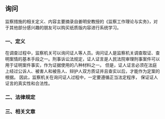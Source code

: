 ## 询问

监察措施的相关定义、内容主要摘录自姜明安教授的《监察工作理论与实务》，对于其他部分感兴趣的朋友可以购买纸质版内容进行系统学习。

### 一、定义

在调查过程中，监察机关可以询问证人等人员。询问证人是监察机关调查取证、查明案情的基本手段之一。刑事诉讼法规定，证人证言是人民法院审理刑事案件可以用于证明案件事实，作为证据使用的八种材料之一。 但是，证人证言必须在法庭上经过公诉人、被害人和被告人、辩护人双方质证并且查实以后，才能作为定案的根据。 因此，监察机关在询问证人过程中，一定要遵循正当法定程序，  保证证人证言的真实性和合法性。



### 二、法律规定



### 三、相关文章